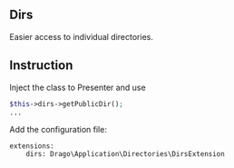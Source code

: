 ## Dirs
Easier access to individual directories.

## Instruction
Inject the class to Presenter and use
```php
$this->dirs->getPublicDir();
...
```

Add the configuration file:
```neon
extensions:
	dirs: Drago\Application\Directories\DirsExtension
```
